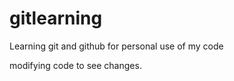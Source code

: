 # gitlearning

Learning git and github for personal use of my code

modifying code to see changes.


